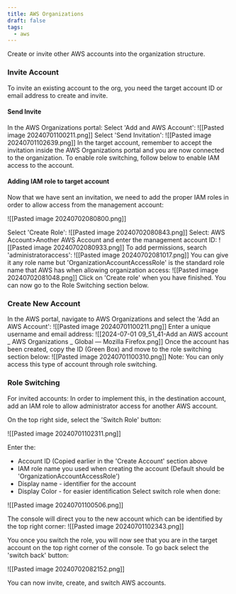```yaml
---
title: AWS Organizations
draft: false
tags:
  - aws
---
```


Create or invite other AWS accounts into the organization structure.

### Invite Account
To invite an existing account to the org, you need the target account ID or email address to create and invite.
#### Send Invite
In the AWS Organizations portal:
Select 'Add and AWS Account':
![[Pasted image 20240701100211.png]]
Select 'Send Invitation':
![[Pasted image 20240701102639.png]]
In the target account, remember to accept the invitation inside the AWS Organizations portal and you are now connected to the organization. To enable role switching, follow below to enable IAM access to the account.
#### Adding IAM role to target account
Now that we have sent an invitation, we need to add the proper IAM roles in order to allow access from the management account:

![[Pasted image 20240702080800.png]]

Select 'Create Role':
![[Pasted image 20240702080843.png]]
Select:
AWS Account>Another AWS Account and enter the management account ID:
![[Pasted image 20240702080933.png]]
To add permissions, search 'administratoraccess':
![[Pasted image 20240702081017.png]] 
You can give it any role name but 'OrganizationAccountAccessRole'  is the standard role name that AWS has when allowing organization access: ![[Pasted image 20240702081048.png]]
 Click on 'Create role' when you have finished. You can now go to the Role Switching section below.
### Create New Account
In the AWS portal, navigate to AWS Organizations and select the 'Add an AWS Account':
![[Pasted image 20240701100211.png]]
Enter a unique username and email address:
![[2024-07-01 09_51_41-Add an AWS account _ AWS Organizations _ Global — Mozilla Firefox.png]]
Once the account has been created, copy the ID (Green Box) and move to the role switching section below:
![[Pasted image 20240701100310.png]]
Note: You can only access this type of account through role switching.
### Role Switching
For invited accounts: In order to implement this, in the destination account, add an IAM role to allow administrator access for another AWS account.

On the top right side, select the 'Switch Role' button:

![[Pasted image 20240701102311.png]]

Enter the:
- Account ID (Copied earlier in the 'Create Account' section above
- IAM role name you used when creating the account (Default should be 'OrganizationAccountAccessRole')
- Display name - identifier for the account
- Display Color - for easier identification
Select switch role when done:

![[Pasted image 20240701100506.png]]

The console will direct you to the new account which can be identified by the top right corner:
![[Pasted image 20240701102343.png]]

You once you switch the role, you will now see that you are in the target account on the top right corner of the console. To go back select the 'switch back' button:

![[Pasted image 20240702082152.png]]

You can now invite, create, and switch AWS accounts. 


